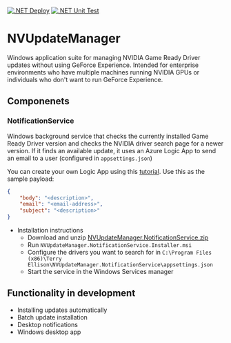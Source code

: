 [![.NET Deploy](https://github.com/terellison/NVUpdateManager/actions/workflows/dotnet-deploy.yml/badge.svg?branch=main)](https://github.com/terellison/NVUpdateManager/actions/workflows/dotnet-deploy.yml)
[![.NET Unit Test](https://github.com/terellison/NVUpdateManager/actions/workflows/dotnet-unit-test.yml/badge.svg?branch=main)](https://github.com/terellison/NVUpdateManager/actions/workflows/dotnet-unit-test.yml)
# NVUpdateManager
Windows application suite for managing NVIDIA Game Ready Driver updates without using GeForce Experience. Intended for enterprise environments who have multiple machines running NVIDIA GPUs or individuals who don't want to run GeForce Experience.

## Componenets

### NotificationService
Windows background service that checks the currently installed Game Ready Driver version and checks the NVIDIA driver search page for a newer version. If it finds an available update, it uses an Azure Logic App to send an email to a user (configured in `appsettings.json`)

You can create your own Logic App using this [tutorial](https://learn.microsoft.com/en-us/azure/app-service/tutorial-send-email?tabs=dotnet).
Use this as the sample payload:

```json
{
    "body": "<description>",
    "email": "<email-address>",
    "subject": "<description>"
}
```

- Installation instructions
  -   Download and unzip [NVUpdateManager.NotificationService.zip](https://github.com/terellison/NVUpdateManager/releases/latest/download/NVUpdateManager.NotificationService.zip)
  -   Run `NVUpdateManager.NotificationService.Installer.msi`
  -   Configure the drivers you want to search for in `C:\Program Files (x86)\Terry Ellison\NVUpdateManager.NotificationService\appsettings.json`
  -   Start the service in the Windows Services manager

## Functionality in development
- Installing updates automatically
- Batch update installation
- Desktop notifications
- Windows desktop app


